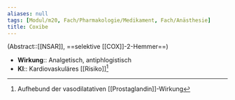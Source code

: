 ```yaml
---
aliases: null
tags: [Modul/m20, Fach/Pharmakologie/Medikament, Fach/Anästhesie]
title: Coxibe
---
```

(Abstract::[[NSAR]], ==selektive [[COX]]-2-Hemmer==)
- **Wirkung**:: Analgetisch, antiphlogistisch
- **KI**:: Kardiovaskuläres [[Risiko]][^1]

[^1]: Aufhebund der vasodilatativen [[Prostaglandin]]-Wirkung